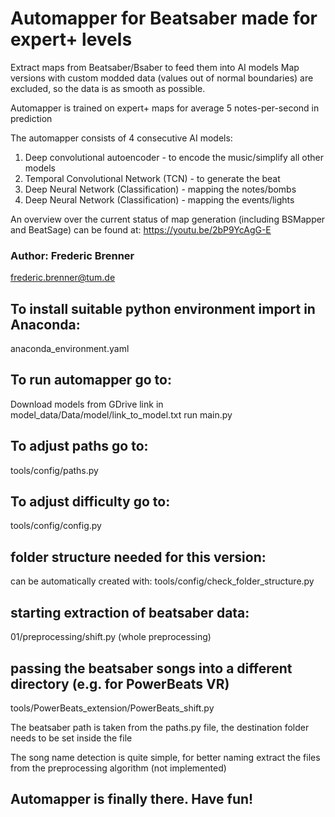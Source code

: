 # Automapper for Beatsaber made for expert+ levels 
Extract maps from Beatsaber/Bsaber to feed them into AI models
Map versions with custom modded data (values out of normal boundaries) are excluded,
so the data is as smooth as possible.

Automapper is trained on expert+ maps for average 5 notes-per-second in prediction

The automapper consists of 4 consecutive AI models:
1. Deep convolutional autoencoder - to encode the music/simplify all other models
2. Temporal Convolutional Network (TCN) - to generate the beat
3. Deep Neural Network (Classification) - mapping the notes/bombs
4. Deep Neural Network (Classification) - mapping the events/lights

An overview over the current status of map generation (including BSMapper and BeatSage) can be found at:
https://youtu.be/2bP9YcAgG-E

### Author: Frederic Brenner
frederic.brenner@tum.de

## To install suitable python environment import in Anaconda:
anaconda_environment.yaml

## To run automapper go to:
Download models from GDrive link in model_data/Data/model/link_to_model.txt
run main.py

## To adjust paths go to:
tools/config/paths.py

## To adjust difficulty go to:
tools/config/config.py


## folder structure needed for this version:
can be automatically created with:
tools/config/check_folder_structure.py

## starting extraction of beatsaber data:
01/preprocessing/shift.py (whole preprocessing)


## passing the beatsaber songs into a different directory (e.g. for PowerBeats VR)
tools/PowerBeats_extension/PowerBeats_shift.py

The beatsaber path is taken from the paths.py file, 
the destination folder needs to be set inside the file

The song name detection is quite simple,
for better naming extract the files from the preprocessing algorithm (not implemented)

## Automapper is finally there. Have fun!
